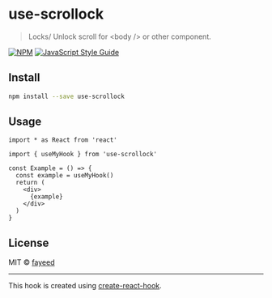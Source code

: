 # use-scrollock

> Locks/ Unlock scroll for &lt;body /&gt; or other component.

[![NPM](https://img.shields.io/npm/v/use-scrollock.svg)](https://www.npmjs.com/package/use-scrollock) [![JavaScript Style Guide](https://img.shields.io/badge/code_style-standard-brightgreen.svg)](https://standardjs.com)

## Install

```bash
npm install --save use-scrollock
```

## Usage

```tsx
import * as React from 'react'

import { useMyHook } from 'use-scrollock'

const Example = () => {
  const example = useMyHook()
  return (
    <div>
      {example}
    </div>
  )
}
```

## License

MIT © [fayeed](https://github.com/fayeed)

---

This hook is created using [create-react-hook](https://github.com/hermanya/create-react-hook).

